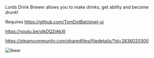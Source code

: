 Lords Drink Brewer allows you to make drinks, get ability and become drunk!

Requires https://github.com/TomDotBat/pixel-ui

https://youtu.be/olkDQ2jAkXI

https://steamcommunity.com/sharedfiles/filedetails/?id=2836020300

![lbeer](https://user-images.githubusercontent.com/62381889/179522304-b305f60a-61a4-4243-a1db-d82f22f8eaf1.png)
